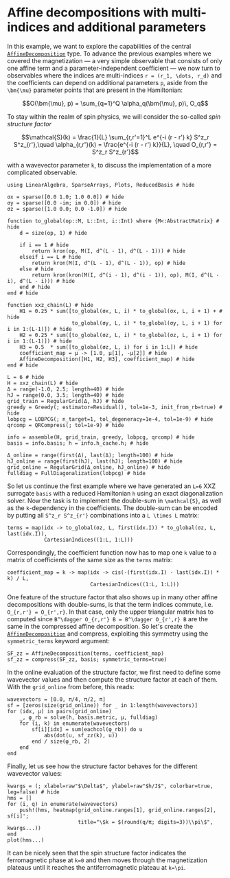 # Affine decompositions with multi-indices and additional parameters

In this example, we want to explore the capabilities of the central [`AffineDecomposition`](@ref) type.
To advance the previous examples where we covered the magnetization — a very simple observable that consists of only one affine term and a parameter-independent coefficient — we now turn to observables where the indices are multi-indices ``r = (r_1, \dots, r_d)`` and the coefficients can depend on additional parameters ``p``, aside from the ``\bm{\mu}`` parameter points that are present in the Hamiltonian:

```math
O(\bm{\mu}, p) = \sum_{q=1}^Q \alpha_q(\bm{\mu}, p)\, O_q
```

To stay within the realm of spin physics, we will consider the so-called *spin structure factor*

```math
\mathcal{S}(k) = \frac{1}{L} \sum_{r,r'=1}^L e^{-i (r - r') k} S^z_r S^z_{r'},\quad
\alpha_{r,r'}(k) = \frac{e^{-i (r - r') k}}{L}, \quad
O_{r,r'} =  S^z_r S^z_{r'}
```

with a wavevector parameter ``k``, to discuss the implementation of a more complicated observable.

```@example multi_ad; continued = true
using LinearAlgebra, SparseArrays, Plots, ReducedBasis # hide

σx = sparse([0.0 1.0; 1.0 0.0]) # hide
σy = sparse([0.0 -im; im 0.0]) # hide
σz = sparse([1.0 0.0; 0.0 -1.0]) # hide

function to_global(op::M, L::Int, i::Int) where {M<:AbstractMatrix} # hide
    d = size(op, 1) # hide

    if i == 1 # hide
        return kron(op, M(I, d^(L - 1), d^(L - 1))) # hide
    elseif i == L # hide
        return kron(M(I, d^(L - 1), d^(L - 1)), op) # hide
    else # hide
        return kron(kron(M(I, d^(i - 1), d^(i - 1)), op), M(I, d^(L - i), d^(L - i))) # hide
    end # hide
end # hide

function xxz_chain(L) # hide
    H1 = 0.25 * sum([to_global(σx, L, i) * to_global(σx, L, i + 1) + # hide
                     to_global(σy, L, i) * to_global(σy, L, i + 1) for i in 1:(L-1)]) # hide
    H2 = 0.25 * sum([to_global(σz, L, i) * to_global(σz, L, i + 1) for i in 1:(L-1)]) # hide
    H3 = 0.5  * sum([to_global(σz, L, i) for i in 1:L]) # hide
    coefficient_map = μ -> [1.0, μ[1], -μ[2]] # hide
    AffineDecomposition([H1, H2, H3], coefficient_map) # hide
end # hide

L = 6 # hide
H = xxz_chain(L) # hide
Δ = range(-1.0, 2.5; length=40) # hide
hJ = range(0.0, 3.5; length=40) # hide
grid_train = RegularGrid(Δ, hJ) # hide
greedy = Greedy(; estimator=Residual(), tol=1e-3, init_from_rb=true) # hide
lobpcg = LOBPCG(; n_target=1, tol_degeneracy=1e-4, tol=1e-9) # hide
qrcomp = QRCompress(; tol=1e-9) # hide

info = assemble(H, grid_train, greedy, lobpcg, qrcomp) # hide
basis = info.basis; h = info.h_cache.h; # hide

Δ_online = range(first(Δ), last(Δ); length=100) # hide
hJ_online = range(first(hJ), last(hJ); length=100) # hide
grid_online = RegularGrid(Δ_online, hJ_online) # hide
fulldiag = FullDiagonalization(lobpcg) # hide
```

So let us continue the first example where we have generated an ``L=6`` XXZ surrogate `basis` with a reduced Hamiltonian `h` using an exact diagonalization solver.
Now the task is to implement the double-sum in ``\mathcal{S}``, as well as the ``k``-dependency in the coefficients.
The double-sum can be encoded by putting all ``S^z_r S^z_{r'}`` combinations into a ``L \times L`` matrix:

``` @example multi_ad; continued = true
terms = map(idx -> to_global(σz, L, first(idx.I)) * to_global(σz, L, last(idx.I)),
            CartesianIndices((1:L, 1:L)))
```

Correspondingly, the coefficient function now has to map one ``k`` value to a matrix of coefficients of the same size as the `terms` matrix:

``` @example multi_ad; continued = true
coefficient_map = k -> map(idx -> cis(-(first(idx.I) - last(idx.I)) * k) / L,
                           CartesianIndices((1:L, 1:L)))
```

One feature of the structure factor that also shows up in many other affine decompositions with double-sums, is that the term indices commute, i.e. ``O_{r,r'} = O_{r',r}``.
In that case, only the upper triangular matrix has to computed since ``B^\dagger O_{r,r'} B = B^\dagger O_{r',r} B`` are the same in the compressed affine decomposition.
So let's create the [`AffineDecomposition`](@ref) and compress, exploiting this symmetry using the `symmetric_terms` keyword argument:

``` @example multi_ad; continued = true
SF_zz = AffineDecomposition(terms, coefficient_map)
sf_zz = compress(SF_zz, basis; symmetric_terms=true)
```

In the online evaluation of the structure factor, we first need to define some wavevector values and then compute the structure factor at each of them.
With the `grid_online` from before, this reads:

``` @example multi_ad; continued = true
wavevectors = [0.0, π/4, π/2, π]
sf = [zeros(size(grid_online)) for _ in 1:length(wavevectors)]
for (idx, μ) in pairs(grid_online)
    _, φ_rb = solve(h, basis.metric, μ, fulldiag)
    for (i, k) in enumerate(wavevectors)
        sf[i][idx] = sum(eachcol(φ_rb)) do u
            abs(dot(u, sf_zz(k), u))
        end / size(φ_rb, 2)
    end
end
```

Finally, let us see how the structure factor behaves for the different wavevector values:

``` @example multi_ad
kwargs = (; xlabel=raw"$\Delta$", ylabel=raw"$h/J$", colorbar=true, leg=false) # hide
hms = []
for (i, q) in enumerate(wavevectors)
    push!(hms, heatmap(grid_online.ranges[1], grid_online.ranges[2], sf[i]'; 
                       title="\$k = $(round(q/π; digits=3))\\pi\$", kwargs...))
end
plot(hms...)
```

It can be nicely seen that the spin structure factor indicates the ferromagnetic phase at ``k=0`` and then moves through the magnetization plateaus until it reaches the antiferromagnetic plateau at ``k=\pi``.
